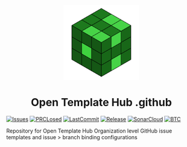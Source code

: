 <p align="center">
   <a href="https://opentemplatehub.com">
     <img src="https://github.com/open-template-hub/open-template-hub.github.io/blob/master/assets/logo/brand-logo.png?raw=true" alt="Logo" width=200>
   </a>
 </p>

<h1 align="center">
Open Template Hub .github
</h1>

[![Issues](https://img.shields.io/github/issues/open-template-hub/.github?color=43b043&style=for-the-badge)](https://github.com/open-template-hub/.github/issues)
[![PRCLosed](https://img.shields.io/github/issues-pr-closed-raw/open-template-hub/.github?color=43b043&style=for-the-badge)](https://github.com/open-template-hub/.github/pulls?q=is%3Apr+is%3Aclosed)
[![LastCommit](https://img.shields.io/github/last-commit/open-template-hub/.github?color=43b043&style=for-the-badge)](https://github.com/open-template-hub/.github/commits/master)
[![Release](https://img.shields.io/github/release/open-template-hub/.github?include_prereleases&color=43b043&style=for-the-badge)](https://github.com/open-template-hub/.github/releases)
[![SonarCloud](https://img.shields.io/sonar/quality_gate/open-template-hub_.github?server=https%3A%2F%2Fsonarcloud.io&label=Sonar%20Cloud&style=for-the-badge&logo=sonarcloud)](https://sonarcloud.io/dashboard?id=open-template-hub_.github)
[![BTC](https://img.shields.io/badge/Donate-BTC-ORANGE?color=F5922F&style=for-the-badge&logo=bitcoin)](https://commerce.coinbase.com/checkout/8313af5f-de48-498d-b2cb-d98819ca7d5e)

Repository for Open Template Hub Organization level GitHub issue templates and issue > branch binding configurations
